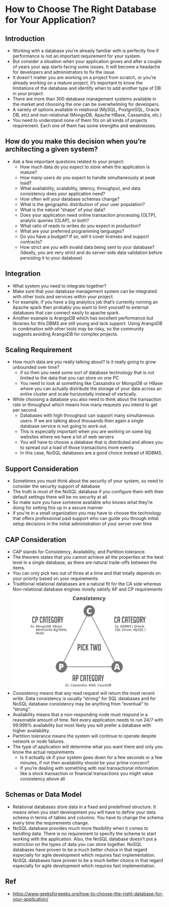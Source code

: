 # How to Choose The Right Database for Your Application?
## Introduction
- Working with a database you’re already familiar with is perfectly fine if performance is not an important requirement for your system.
- But consider a situation when your application grows and after a couple of years your app starts facing some issues. It will become a headache for developers and administrators to fix the issue.
- It doesn't matter you are working on a project from scratch, or you’re already working on a mature project, it’s important to know the limitations of the database and identify when to add another type of DB in your project.
- There are more than 300 database management systems available in the market and choosing the one can be overwhelming for developers.
- A variety of options available in relational (MySQL, PostgreSQL, Oracle DB, etc) and non-relational (MongoDB, Apache HBase, Cassandra, etc.)
- You need to understand none of them fits on all kinds of projects requirement. Each one of them has some strengths and weaknesses.
## How do you make this decision when you’re architecting a given system?
- Ask a few important questions related to your project: 
  - How much data do you expect to store when the application is mature?
  - How many users do you expect to handle simultaneously at peak load?
  - What availability, scalability, latency, throughput, and data consistency does your application need?
  - How often will your database schemas change?
  - What is the geographic distribution of your user population?
  - What is the natural “shape” of your data?
  - Does your application need online transaction processing (OLTP), analytic queries (OLAP), or both?
  - What ratio of reads to writes do you expect in production?
  - What are your preferred programming languages?
  - Do you have a budget? If so, will it cover licenses and support contracts?
  - How strict are you with invalid data being sent to your database? (Ideally, you are very strict and do server-side data validation before persisting it to your database)
## Integration
- What system you need to integrate together?
- Make sure that your database management system can be integrated with other tools and services within your project.
- For example, if you have a big analytics job that’s currently running an Apache spark then probably you want to limit yourself to external databases that can connect easily to apache spark.
- Another example is ArangoDB which has excellent performance but libraries for this DBMS are still young and lack support. Using ArangoDB in combination with other tools may be risky, so the community suggests avoiding ArangoDB for complex projects.
## Scaling Requirement
- How much data are you really talking about? Is it really going to grow unbounded over time?
  - if so then you need some sort of database technology that is not limited to the data that you can store on one PC
  - You need to look at something like Cassandra or MongoDB or HBase where you can actually distribute the storage of your data across an entire cluster and scale horizontally instead of vertically.
- While choosing a database you also need to think about the transaction rate or throughput which means how many requests you intend to get per second.
  - Databases with high throughput can support many simultaneous users. If we are talking about thousands then again a single database service is not going to work out.
  - This is especially important when you are working on some big websites where we have a lot of web servers
  - You will have to choose a database that is distributed and allows you to spread out a load of those transactions more evenly.
  - In this case, NoSQL databases are a good choice instead of RDBMS.
## Support Consideration
- Sometimes you must think about the security of your system, so need to consider the security support of database
- The truth is most of the NoSQL database if you configure them with their default settings there will be no security at all
- So make sure you have someone available who knows what they’re doing for setting this up in a secure manner
- if you’re in a small organization you may have to choose the technology that offers professional paid support who can guide you through initial setup decisions in the initial administration of your server over time
## CAP Consideration
- CAP stands for Consistency, Availability, and Partition tolerance.
- The theorem states that you cannot achieve all the properties at the best level in a single database, as there are natural trade-offs between the items.
- You can only pick two out of three at a time and that totally depends on your priority based on your requirements
- Traditional relational databases are a natural fit for the CA side whereas Non-relational database engines mostly satisfy AP and CP requirements
![img.png](img/cap.png)
- Consistency means that any read request will return the most recent write. Data consistency is usually “strong” for SQL databases and for NoSQL database consistency may be anything from “eventual” to “strong”.
- Availability means that a non-responding node must respond in a reasonable amount of time. Not every application needs to run 24/7 with 99.999% availability but most likely you will prefer  a database with higher availability.
- Partition tolerance means the system will continue to operate despite network or node failures.
- The type of application will determine what you want there and only you know the actual requirements 
  - Is it actually ok if your system goes down for a few seconds or a few minutes, if not then availability should be your prime concern? 
  - If you’re dealing with something with real transactional information like a stock transaction or financial transactions you might value consistency above all
## Schemas or Data Model
- Relational databases store data in a fixed and predefined structure. It means when you start development you will have to define your data schema in terms of tables and columns. You have to change the schema every time the requirements change.
- NoSQL database provides much more flexibility when it comes to handling data. There is no requirement to specify the schema to start working with the application. Also, the NoSQL database doesn’t put a restriction on the types of data you can store together. NoSQL databases have proven to be a much better choice in that regard especially for agile development which requires fast implementation. NoSQL databases have proven to be a much better choice in that regard especially for agile development which requires fast implementation.
## Ref 
- https://www.geeksforgeeks.org/how-to-choose-the-right-database-for-your-application/

 